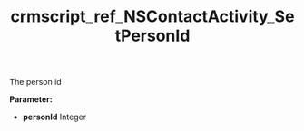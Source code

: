 ﻿---
title: crmscript_ref_NSContactActivity_SetPersonId
description: NSContactActivity.SetPersonId(Integer personId)
intellisense: NSContactActivity.SetPersonId
keywords: NSContactActivity, GetPersonId
so.topic: reference
---

The person id

**Parameter:** 
 - **personId** Integer

